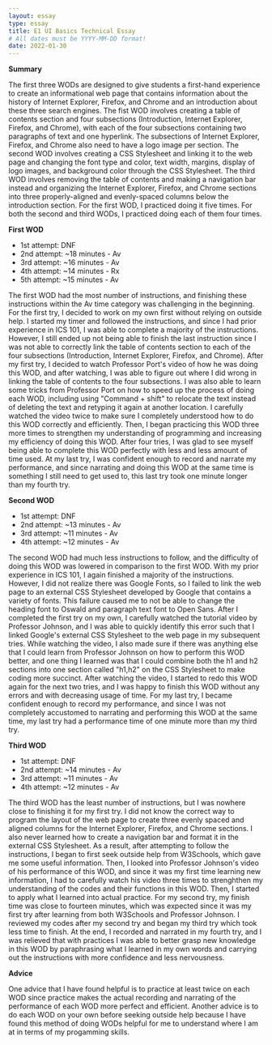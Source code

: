 ```yaml
---
layout: essay
type: essay
title: E1 UI Basics Technical Essay
# All dates must be YYYY-MM-DD format!
date: 2022-01-30
---
```


**Summary**
<p>The first three WODs are designed to give students a first-hand experience to create an informational web page that contains information about the history of Internet Explorer, Firefox, and Chrome and an introduction about these three search engines. The fist WOD involves creating a table of contents section and four subsections (Introduction, Internet Explorer, Firefox, and Chrome), with each of the four subsections containing two paragraphs of text and one hyperlink. The subsections of Internet Explorer, Firefox, and Chrome also need to have a logo image per section. The second WOD involves creating a CSS Stylesheet and linking it to the web page and changing the font type and color, text width, margins, display of logo images, and background color through the CSS Stylesheet. The third WOD involves removing the table of contents and making a navigation bar instead and organizing the Internet Explorer, Firefox, and Chrome sections into three properly-aligned and evenly-spaced columns below the introduction section. For the first WOD, I practiced doing it five times. For both the second and third WODs, I practiced doing each of them four times.</p>

**First WOD**
<ul>
<li>1st attempt: DNF
<li>2nd attempt: ~18 minutes - Av
<li>3rd attempt: ~16 minutes - Av
<li>4th attempt: ~14 minutes - Rx
<li>5th attempt: ~15 minutes - Av
</ul>

<p>The first WOD had the most number of instructions, and finishing these instructions within the Av time category was challenging in the beginning. For the first try, I decided to work on my own first without relying on outside help. I started my timer and followed the instructions, and since I had prior experience in ICS 101, I was able to complete a majority of the instructions. However, I still ended up not being able to finish the last instruction since I was not able to correctly link the table of contents section to each of the four subsections (Introduction, Internet Explorer, Firefox, and Chrome). After my first try, I decided to watch Professor Port's video of how he was doing this WOD, and after watching, I was able to figure out where I did wrong in linking the table of contents to the four subsections. I was also able to learn some tricks from Professor Port on how to speed up the process of doing each WOD, including using "Command + shift" to relocate the text instead of deleting the text and retyping it again at another location. I carefully watched the video twice to make sure I completely understood how to do this WOD correctly and efficiently. Then, I began practicing this WOD three more times to strengthen my understanding of programming and increasing my efficiency of doing this WOD. After four tries, I was glad to see myself being able to complete this WOD perfectly with less and less amount of time used. At my last try, I was confident enough to record and narrate my performance, and since narrating and doing this WOD at the same time is something I still need to get used to, this last try took one minute longer than my fourth try.</p>

**Second WOD**
<ul>
<li>1st attempt: DNF
<li>2nd attempt: ~13 minutes - Av
<li>3rd attempt: ~11 minutes - Av
<li>4th attempt: ~12 minutes - Av
</ul>

<p>The second WOD had much less instructions to follow, and the difficulty of doing this WOD was lowered in comparison to the first WOD. With my prior experience in ICS 101, I again finished a majority of the instructions. However, I did not realize there was Google Fonts, so I failed to link the web page to an external CSS Stylesheet developed by Google that contains a variety of fonts. This failure caused me to not be able to change the heading font to Oswald and paragraph text font to Open Sans. After I completed the first try on my own, I carefully watched the tutorial video by Professor Johnson, and I was able to quickly identify this error such that I linked Google's external CSS Stylesheet to the web page in my subsequent tries. While watching the video, I also made sure if there was anything else that I could learn from Professor Johnson on how to perform this WOD better, and one thing I learned was that I could combine both the h1 and h2 sections into one section called "h1,h2" on the CSS Stylesheet to make coding more succinct. After watching the video, I started to redo this WOD again for the next two tries, and I was happy to finish this WOD without any errors and with decreasing usage of time. For my last try, I became confident enough to record my performance, and since I was not completely accustomed to narrating and performing this WOD at the same time, my last try had a performance time of one minute more than my third try.</p>

**Third WOD**
<ul>
<li>1st attempt: DNF 
<li>2nd attempt: ~14 minutes - Av
<li>3rd attempt: ~11 minutes - Av
<li>4th attempt: ~12 minutes - Av
</ul>

<p>The third WOD has the least number of instructions, but I was nowhere close to finishing it for my first try. I did not know the correct way to program the layout of the web page to create three evenly spaced and aligned columns for the Internet Explorer, Firefox, and Chrome sections. I also never learned how to create a navigation bar and format it in the external CSS Stylesheet. As a result, after attempting to follow the instructions, I began to first seek outside help from W3Schools, which gave me some useful information. Then, I looked into Professor Johnson's video of his performance of this WOD, and since it was my first time learning new information, I had to carefully watch his video three times to strenghthen my understanding of the codes and their functions in this WOD. Then, I started to apply what I learned into actual practice. For my second try, my finish time was close to fourteen minutes, which was expected since it was my first try after learning from both W3Schools and Professor Johnson. I reviewed my codes after my second try and began my third try which took less time to finish. At the end,  I recorded and narrated in my fourth try, and I was relieved that with practices I was able to better grasp new knowledge in this WOD by paraphrasing what I learned in my own words and carrying out the instructions with more confidence and less nervousness.</P>

**Advice**
<p>One advice that I have found helpful is to practice at least twice on each WOD since practice makes the actual recording and narrating of the performance of each WOD more perfect and efficient. Another advice is to do each WOD on your own before seeking outside help because I have found this method of doing WODs helpful for me to understand where I am at in terms of my progamming skills.</P>
